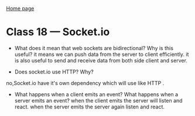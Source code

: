 [Home page](https://henok-6411.github.io/Reading-notes/)

# Class 18 — Socket.io

- What does it mean that web sockets are bidirectional? Why is this useful?
it means we can push data from the server to client efficiently. it is also useful to send and receive data from both side client and server. 


- Does socket.io use HTTP? Why?

 no,Socket.io have it's own dependency which will use like HTTP . 

- What happens when a client emits an event? What happens when a server emits an event?
when the client emits the server will listen and react. when the server emits the server again listen and react.  

